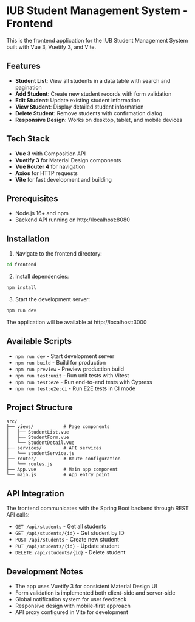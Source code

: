 # IUB Student Management System - Frontend

This is the frontend application for the IUB Student Management System built with Vue 3, Vuetify 3, and Vite.

## Features

- **Student List**: View all students in a data table with search and pagination
- **Add Student**: Create new student records with form validation
- **Edit Student**: Update existing student information
- **View Student**: Display detailed student information
- **Delete Student**: Remove students with confirmation dialog
- **Responsive Design**: Works on desktop, tablet, and mobile devices

## Tech Stack

- **Vue 3** with Composition API
- **Vuetify 3** for Material Design components
- **Vue Router 4** for navigation
- **Axios** for HTTP requests
- **Vite** for fast development and building

## Prerequisites

- Node.js 16+ and npm
- Backend API running on http://localhost:8080

## Installation

1. Navigate to the frontend directory:
```bash
cd frontend
```

2. Install dependencies:
```bash
npm install
```

3. Start the development server:
```bash
npm run dev
```

The application will be available at http://localhost:3000

## Available Scripts

- `npm run dev` - Start development server
- `npm run build` - Build for production
- `npm run preview` - Preview production build
- `npm run test:unit` - Run unit tests with Vitest
- `npm run test:e2e` - Run end-to-end tests with Cypress
- `npm run test:e2e:ci` - Run E2E tests in CI mode

## Project Structure

```
src/
├── views/           # Page components
│   ├── StudentList.vue
│   ├── StudentForm.vue
│   └── StudentDetail.vue
├── services/        # API services
│   └── studentService.js
├── router/          # Route configuration
│   └── routes.js
├── App.vue          # Main app component
└── main.js          # App entry point
```

## API Integration

The frontend communicates with the Spring Boot backend through REST API calls:

- `GET /api/students` - Get all students
- `GET /api/students/{id}` - Get student by ID
- `POST /api/students` - Create new student
- `PUT /api/students/{id}` - Update student
- `DELETE /api/students/{id}` - Delete student

## Development Notes

- The app uses Vuetify 3 for consistent Material Design UI
- Form validation is implemented both client-side and server-side
- Global notification system for user feedback
- Responsive design with mobile-first approach
- API proxy configured in Vite for development